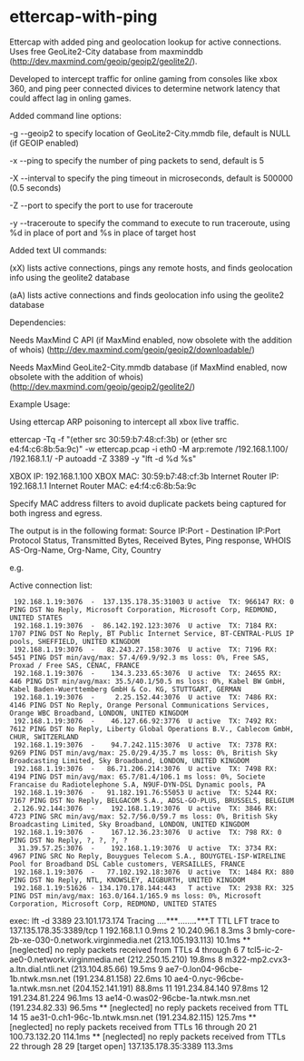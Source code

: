 ettercap-with-ping
==================

Ettercap with added ping and geolocation lookup for active connections. Uses free GeoLite2-City database from maxminddb (http://dev.maxmind.com/geoip/geoip2/geolite2/).

Developed to intercept traffic for online gaming from consoles like xbox 360, and ping peer connected divices to determine network latency that could affect lag in onling games.

Added command line options:

-g --geoip2 <file>   to specify location of GeoLite2-City.mmdb file, default is NULL (if GEOIP enabled)

-x --ping <count>    to specify the number of ping packets to send, default is 5

-X --interval <usec> to specify the ping timeout in microseconds, default is 500000 (0.5 seconds)

-Z --port <port>     to specify the port to use for traceroute

-y --traceroute <cmd> to specify the command to execute to run traceroute, using %d in place of port and %s in place of target host


Added text UI commands:

(xX) lists active connections, pings any remote hosts, and finds geolocation info using the geolite2 database

(aA) lists active connections and finds geolocation info using the geolite2 database


Dependencies:

Needs MaxMind C API (if MaxMind enabled, now obsolete with the addition of whois) (http://dev.maxmind.com/geoip/geoip2/downloadable/)

Needs MaxMind GeoLite2-City.mmdb database (if MaxMind enabled, now obsolete with the addition of whois) (http://dev.maxmind.com/geoip/geoip2/geolite2/)

Example Usage:

Using ettercap ARP poisoning to intercept all xbox live traffic.

ettercap -Tq -f "(ether src 30:59:b7:48:cf:3b) or 
(ether src e4:f4:c6:8b:5a:9c)" -w ettercap.pcap -i eth0 
-M arp:remote /192.168.1.100/ /192.168.1.1/ -P autoadd -Z 3389 -y "lft -d %d %s"

XBOX IP: 192.168.1.100
XBOX MAC: 30:59:b7:48:cf:3b
Internet Router IP: 192.168.1.1
Internet Router MAC: e4:f4:c6:8b:5a:9c

Specify MAC address filters to avoid duplicate packets being captured for both ingress and egress.

The output is in the following format:
Source IP:Port - Destination IP:Port Protocol Status, Transmitted Bytes, Received Bytes, Ping response, WHOIS AS-Org-Name, Org-Name, City, Country

e.g.

Active connection list:

     192.168.1.19:3076  -  137.135.178.35:31003 U active  TX: 966147 RX: 0 PING DST No Reply, Microsoft Corporation, Microsoft Corp, REDMOND, UNITED STATES
     192.168.1.19:3076  -  86.142.192.123:3076  U active  TX: 7184 RX: 1707 PING DST No Reply, BT Public Internet Service, BT-CENTRAL-PLUS IP pools, SHEFFIELD, UNITED KINGDOM
     192.168.1.19:3076  -   82.243.27.158:3076  U active  TX: 7196 RX: 5451 PING DST min/avg/max: 57.4/69.9/92.3 ms loss: 0%, Free SAS, Proxad / Free SAS, CENAC, FRANCE
     192.168.1.19:3076  -    134.3.233.65:3076  U active  TX: 24655 RX: 446 PING DST min/avg/max: 35.5/40.1/50.5 ms loss: 0%, Kabel BW GmbH, Kabel Baden-Wuerttemberg GmbH & Co. KG, STUTTGART, GERMAN
     192.168.1.19:3076  -     2.25.152.44:3076  U active  TX: 7486 RX: 4146 PING DST No Reply, Orange Personal Communications Services, Orange WBC Broadband, LONDON, UNITED KINGDOM
     192.168.1.19:3076  -    46.127.66.92:3776  U active  TX: 7492 RX: 7612 PING DST No Reply, Liberty Global Operations B.V., Cablecom GmbH, CHUR, SWITZERLAND
     192.168.1.19:3076  -    94.7.242.115:3076  U active  TX: 7378 RX: 9269 PING DST min/avg/max: 25.0/29.4/35.7 ms loss: 0%, British Sky Broadcasting Limited, Sky Broadband, LONDON, UNITED KINGDOM
     192.168.1.19:3076  -   86.71.206.214:3076  U active  TX: 7498 RX: 4194 PING DST min/avg/max: 65.7/81.4/106.1 ms loss: 0%, Societe Francaise du Radiotelephone S.A, N9UF-DYN-DSL Dynamic pools, PA
     192.168.1.19:3076  -   91.182.191.76:55053 U active  TX: 5244 RX: 7167 PING DST No Reply, BELGACOM S.A., ADSL-GO-PLUS, BRUSSELS, BELGIUM
     2.126.92.144:3076  -    192.168.1.19:3076  U active  TX: 3846 RX: 4723 PING SRC min/avg/max: 52.7/56.0/59.7 ms loss: 0%, British Sky Broadcasting Limited, Sky Broadband, LONDON, UNITED KINGDOM
     192.168.1.19:3076  -    167.12.36.23:3076  U active  TX: 798 RX: 0 PING DST No Reply, ?, ?, ?, ?
      31.39.57.25:3076  -    192.168.1.19:3076  U active  TX: 3734 RX: 4967 PING SRC No Reply, Bouygues Telecom S.A., BOUYGTEL-ISP-WIRELINE Pool for Broadband DSL Cable customers, VERSAILLES, FRANCE
     192.168.1.19:3076  -   77.102.192.18:3076  U active  TX: 1484 RX: 880 PING DST No Reply, NTL, KNOWSLEY, AIGBURTH, UNITED KINGDOM
     192.168.1.19:51626 - 134.170.178.144:443   T active  TX: 2938 RX: 325 PING DST min/avg/max: 163.0/164.1/165.9 ms loss: 0%, Microsoft Corporation, Microsoft Corp, REDMOND, UNITED STATES
     
exec: lft -d 3389 23.101.173.174
Tracing ....****.*......*****.********.T
TTL LFT trace to 137.135.178.35:3389/tcp
 1  192.168.1.1 0.9ms
 2  10.240.96.1 8.3ms
 3  bmly-core-2b-xe-030-0.network.virginmedia.net (213.105.193.113) 10.1ms
**  [neglected] no reply packets received from TTLs 4 through 6
 7  tcl5-ic-2-ae0-0.network.virginmedia.net (212.250.15.210) 19.8ms
 8  m322-mp2.cvx3-a.ltn.dial.ntli.net (213.104.85.66) 19.5ms
 9  ae7-0.lon04-96cbe-1b.ntwk.msn.net (191.234.81.158) 22.6ms
10  ae4-0.nyc-96cbe-1a.ntwk.msn.net (204.152.141.191) 88.8ms
11  191.234.84.140 97.8ms
12  191.234.81.224 96.1ms
13  ae14-0.was02-96cbe-1a.ntwk.msn.net (191.234.82.33) 96.5ms
**  [neglected] no reply packets received from TTL 14
15  ae31-0.ch1-96c-1b.ntwk.msn.net (191.234.82.115) 125.7ms
**  [neglected] no reply packets received from TTLs 16 through 20
21  100.73.132.20 114.1ms
**  [neglected] no reply packets received from TTLs 22 through 28
29  [target open] 137.135.178.35:3389 113.3ms

 
